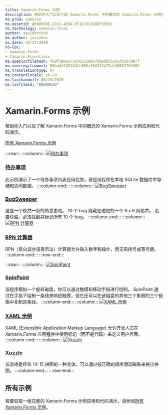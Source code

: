 ```yaml
---
title: Xamarin.Forms 示例
description: 帮助你入门以及了解 Xamarin.Forms 中的概念的 Xamarin.Forms 示例应用和代码演示。
ms.prod: xamarin
ms.assetid: AB986E8E-E831-4E0A-9F1D-6C3D88F35E9C
ms.technology: xamarin-forms
author: davidbritch
ms.author: jusjohns
ms.date: 12/27/2019
no-loc:
- Xamarin.Forms
- Xamarin.Essentials
ms.openlocfilehash: f69f19066759303529e67b98d85b245db585d97f
ms.sourcegitcommit: 80bd4d74812d2c086a164323b72a14662276d302
ms.translationtype: HT
ms.contentlocale: zh-CN
ms.lasthandoff: 08/19/2020
ms.locfileid: "88608620"
---
```

# <a name="no-locxamarinforms-samples"></a>Xamarin.Forms 示例

帮助你入门以及了解 Xamarin.Forms 中的概念的 Xamarin.Forms 示例应用和代码演示。

[所有 Xamarin.Forms 示例](https://docs.microsoft.com/samples/browse/?products=xamarin&term=Xamarin.Forms)

:::row:::
    :::column:::
[![待办事项](images/todo.png)](https://docs.microsoft.com/samples/xamarin/xamarin-forms-samples/todo/)

### <a name="todo"></a>[待办事项](https://docs.microsoft.com/samples/xamarin/xamarin-forms-samples/todo/)

此示例演示了一个待办事项列表应用程序，该应用程序在本地 SQLite 数据库中存储和访问数据。
    :::column-end:::
    :::column:::
[![BugSweeper](images/bugsweeper.png)](https://docs.microsoft.com/samples/xamarin/xamarin-forms-samples/bugsweeper/)

### <a name="bugsweeper"></a>[BugSweeper](https://docs.microsoft.com/samples/xamarin/xamarin-forms-samples/bugsweeper/)

这是一个焕然一新的熟悉游戏。 10 个 bug 隐藏在磁贴的一个 9 x 9 网格中。 若要获胜，必须找到并标记所有 10 个 bug。
    :::column-end:::
    :::column:::
[![RPN 计算器](images/rpncalc.png)](https://docs.microsoft.com/samples/xamarin/xamarin-forms-samples/rpncalculator/)

### <a name="rpn-calculator"></a>[RPN 计算器](https://docs.microsoft.com/samples/xamarin/xamarin-forms-samples/rpncalculator/)

RPN（反向波兰语表示法）计算器允许输入数字和操作，而无需括号或等号键。
    :::column-end:::
:::row-end:::

:::row:::
    :::column:::
[![SpinPaint](images/spinpaint.png)](https://docs.microsoft.com/samples/xamarin/xamarin-forms-samples/skiasharpforms-spinpaint/)

### <a name="spinpaint"></a>[SpinPaint](https://docs.microsoft.com/samples/xamarin/xamarin-forms-samples/skiasharpforms-spinpaint/)

该程序模拟一个旋转磁盘，你可以通过触摸和移动手指进行绘制。 SpinPaint 通过在手指下绘制一条线来响应触摸，但它还可以在该磁盘的其他三个象限的三个镜像中复制这条线。
    :::column-end:::
    :::column:::
[![XAML 示例](images/xaml.png)](https://docs.microsoft.com/samples/xamarin/xamarin-forms-samples/xamlsamples/)

### <a name="xaml-samples"></a>[XAML 示例](https://docs.microsoft.com/samples/xamarin/xamarin-forms-samples/xamlsamples/)

XAML (Extensible Application Markup Language) 允许开发人员在 Xamarin.Forms 应用程序中使用标记（而不是代码）来定义用户界面。
    :::column-end:::
        :::column:::
[![Xuzzle](images/xuzzle.png)](https://docs.microsoft.com/samples/xamarin/mobile-samples/liveplayer-xamagonxuzzlelp/)

### <a name="xuzzle"></a>[Xuzzle](https://docs.microsoft.com/samples/xamarin/mobile-samples/liveplayer-xamagonxuzzlelp/)

该游戏是经典 14-15 拼图的一种变体，可以通过按正确的顺序滑动磁贴来拼出拼图。
    :::column-end:::
:::row-end:::

## <a name="all-samples"></a>所有示例

若要获取一组完整的 Xamarin.Forms 示例应用和代码演示，请参阅[所有 Xamarin.Forms 示例](https://docs.microsoft.com/samples/browse/?products=xamarin&term=Xamarin.Forms)。
